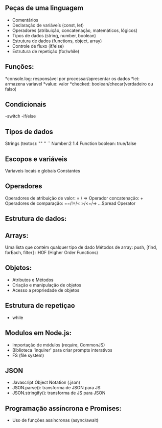 ## Peças de uma linguagem

- Comentários
- Declaração de variáveís (const, let)
- Operadores (atribuição, concatenação, matemáticos, lógicos)
- Tipos de dados (string, number, boolean)
- Estrutura de dados (functions, object, array)
- Controle de fluxo (if/else)
- Estrutura de repetição (for/while)

## Funções:
*console.log: responsável por processar/apresentar os dados
*let: armazena variavel
*value: valor
*checked: boolean/checar(verdadeiro ou falso)

## Condicionais
-switch
-if/else

## Tipos de dados

Strings (textos): "" '' ´´
Number:2 1.4
Function
boolean: true/false

## Escopos e variáveis
Variaveis locais e globais
Constantes

## Operadores
Operadores de atribuição de valor: = / =>
Operador concatenação: +
Operadores de comparação: ==/!=/< >/<=/=>
...Spread Operator

## Estrutura de dados:

## Arrays:
Uma lista que contém qualquer tipo de dado
Métodos de array: push, [find, forEach, filter] : HOF (Higher Order Functions)

## Objetos:

- Atributos e Métodos
- Criação e manipulação de objetos
- Acesso a propriedade de objetos

## Estrutura de repetiçao 
- while

## Modulos em Node.js:

- Importação de módulos (require, CommonJS)
- Biblioteca 'inquirer' para criar prompts interativos
- FS (file system)

## JSON

- Javascript Object Notation (.json)
- JSON.parse(): transforma de JSON para JS
- JSON.stringify(): transforma de JS para JSON

## Programação assíncrona e Promises:

- Uso de funções assíncronas (async/await)